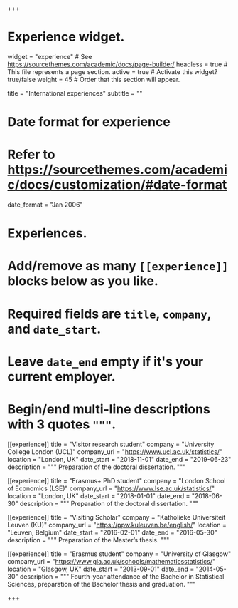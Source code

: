 +++
# Experience widget.
widget = "experience"  # See https://sourcethemes.com/academic/docs/page-builder/
headless = true  # This file represents a page section.
active = true  # Activate this widget? true/false
weight = 45  # Order that this section will appear.

title = "International experiences"
subtitle = ""

# Date format for experience
#   Refer to https://sourcethemes.com/academic/docs/customization/#date-format
date_format = "Jan 2006"

# Experiences.
#   Add/remove as many `[[experience]]` blocks below as you like.
#   Required fields are `title`, `company`, and `date_start`.
#   Leave `date_end` empty if it's your current employer.
#   Begin/end multi-line descriptions with 3 quotes `"""`.

[[experience]]
  title = "Visitor research student"
  company = "University College London (UCL)"
  company_url = "https://www.ucl.ac.uk/statistics/"
  location = "London, UK"
  date_start = "2018-11-01"
  date_end = "2019-06-23"
  description = """ Preparation of the doctoral dissertation. """

[[experience]]
  title = "Erasmus+ PhD student"
  company = "London School of Economics (LSE)"
  company_url = "https://www.lse.ac.uk/statistics/"
  location = "London, UK"
  date_start = "2018-01-01"
  date_end = "2018-06-30"
  description = """ Preparation of the doctoral dissertation. """
  

[[experience]]
  title = "Visiting Scholar"
  company = "Katholieke Universiteit Leuven (KU)"
  company_url = "https://ppw.kuleuven.be/english/"
  location = "Leuven, Belgium"
  date_start = "2016-02-01"
  date_end = "2016-05-30"
  description = """ Preparation of the Master’s thesis. """

[[experience]]
  title = "Erasmus student"
  company = "University of Glasgow"
  company_url = "https://www.gla.ac.uk/schools/mathematicsstatistics/"
  location = "Glasgow, UK"
  date_start = "2013-09-01"
  date_end = "2014-05-30"
  description = """ Fourth-year attendance of the Bachelor in Statistical Sciences, preparation of the Bachelor thesis and graduation. """


+++
